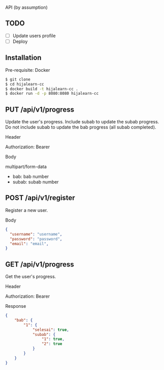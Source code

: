 API (by assumption)

TODO
---
- [ ] Update users profile
- [ ] Deploy

Installation
---
Pre-requisite: Docker

```bash
$ git clone
$ cd hijalearn-cc
$ docker build -t hijalearn-cc .
$ docker run -d -p 8080:8080 hijalearn-cc
```

PUT /api/v1/progress
---
Update the user's progress.
Include subab to update the subab progress.
Do not include subab to update the bab progress (all subab completed).

Header

Authorization: Bearer <token>

Body

multipart/form-data
- bab: bab number
- subab: subab number


POST /api/v1/register
---
Register a new user.

Body

```json
{
  "username": "username",
  "password": "password",
  "email": "email",
}
```

GET /api/v1/progress
---
Get the user's progress.

Header

Authorization: Bearer <token>

Response

```json
{
	"bab": {
		"1": {
			"selesai": true,
			"subab": {
				"1": true,
				"2": true
			}
		}
	}
}
```
